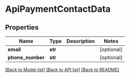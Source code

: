 # ApiPaymentContactData

## Properties
Name | Type | Description | Notes
------------ | ------------- | ------------- | -------------
**email** | **str** |  | [optional] 
**phone_number** | **str** |  | [optional] 

[[Back to Model list]](../README.md#documentation-for-models) [[Back to API list]](../README.md#documentation-for-api-endpoints) [[Back to README]](../README.md)


